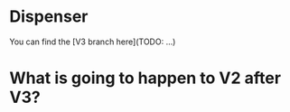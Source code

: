 # Dispenser

You can find the \[V3 branch here](TODO: ...)

# What is going to happen to V2 after V3?
